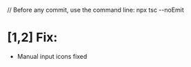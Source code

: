 // Before any commit, use the command line: npx tsc --noEmit

# [1,2] Fix: <GPSInput />

- Manual input icons fixed